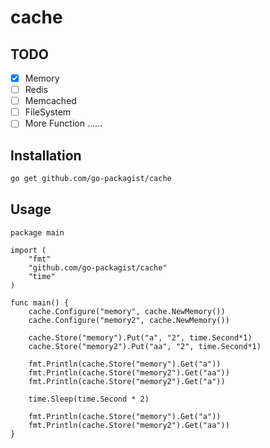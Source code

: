# cache

## TODO

- [x] Memory
- [ ] Redis
- [ ] Memcached
- [ ] FileSystem
- [ ] More Function ……

## Installation

```bash
go get github.com/go-packagist/cache
```

## Usage

```golang
package main

import (
	"fmt"
	"github.com/go-packagist/cache"
	"time"
)

func main() {
	cache.Configure("memory", cache.NewMemory())
	cache.Configure("memory2", cache.NewMemory())

	cache.Store("memory").Put("a", "2", time.Second*1)
	cache.Store("memory2").Put("aa", "2", time.Second*1)

	fmt.Println(cache.Store("memory").Get("a"))
	fmt.Println(cache.Store("memory2").Get("aa"))
	fmt.Println(cache.Store("memory2").Get("a"))

	time.Sleep(time.Second * 2)

	fmt.Println(cache.Store("memory").Get("a"))
	fmt.Println(cache.Store("memory2").Get("aa"))
}
```